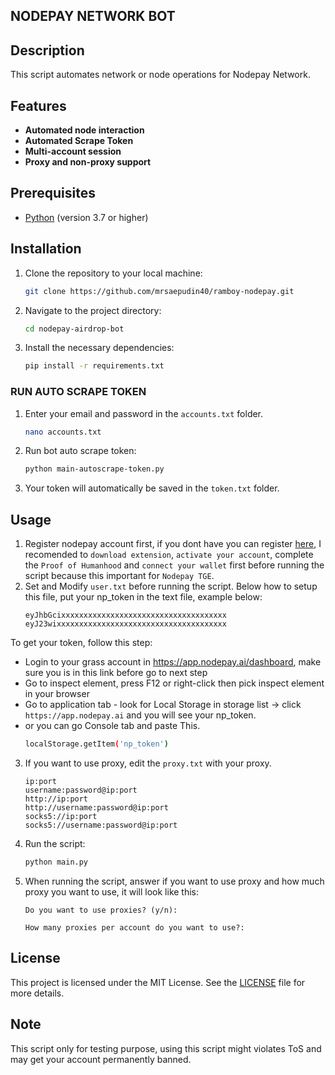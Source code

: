 ## NODEPAY NETWORK BOT

## Description
This script automates network or node operations for Nodepay Network.

## Features
- **Automated node interaction**
- **Automated Scrape Token**
- **Multi-account session**
- **Proxy and non-proxy support**

## Prerequisites
- [Python](https://www.python.org/) (version 3.7 or higher)

## Installation

1. Clone the repository to your local machine:
   ```bash
   git clone https://github.com/mrsaepudin40/ramboy-nodepay.git
   ```
2. Navigate to the project directory:
   ```bash
   cd nodepay-airdrop-bot
   ```
4. Install the necessary dependencies:
   ```bash
   pip install -r requirements.txt
   ```

### RUN AUTO SCRAPE TOKEN

1. Enter your email and password in the `accounts.txt` folder.

   ```bash
   nano accounts.txt
   ```
3. Run bot auto scrape token:
   ```bash
   python main-autoscrape-token.py
   ```
4. Your token will automatically be saved in the `token.txt` folder.

## Usage

1. Register nodepay account first, if you dont have you can register [here](https://app.nodepay.ai/register), I recomended to `download extension`, `activate your account`, complete the `Proof of Humanhood` and `connect your wallet` first before running the script because this important for `Nodepay TGE`.
2. Set and Modify `user.txt` before running the script. Below how to setup this file, put your np_token in the text file, example below:
   ```
   eyJhbGcixxxxxxxxxxxxxxxxxxxxxxxxxxxxxxxxxxxxx
   eyJ23wixxxxxxxxxxxxxxxxxxxxxxxxxxxxxxxxxxxxxx
   ```
To get your token, follow this step:
- Login to your grass account in https://app.nodepay.ai/dashboard, make sure you is in this link before go to next step
- Go to inspect element, press F12 or right-click then pick inspect element in your browser
- Go to application tab - look for Local Storage in storage list -> click `https://app.nodepay.ai` and you will see your np_token.
- or you can go Console tab and paste This.
  ```bash
  localStorage.getItem('np_token')
  ```
3. If you want to use proxy, edit the `proxy.txt` with your proxy.

   ```
   ip:port
   username:password@ip:port
   http://ip:port
   http://username:password@ip:port
   socks5://ip:port
   socks5://username:password@ip:port
   ```

5. Run the script:
	```bash
	python main.py
	```
6. When running the script, answer if you want to use proxy and how much proxy you want to use, it will look like this:
   ```
   Do you want to use proxies? (y/n):
   ```

   ```
   How many proxies per account do you want to use?:
   ```

## License

This project is licensed under the MIT License. See the [LICENSE](LICENSE) file for more details.

## Note
This script only for testing purpose, using this script might violates ToS and may get your account permanently banned.
